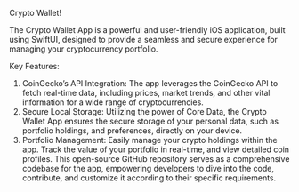 Crypto Wallet!

The Crypto Wallet App is a powerful and user-friendly iOS application, built using SwiftUI, designed to provide a seamless and secure experience for managing your cryptocurrency portfolio.

Key Features:
1. CoinGecko’s API Integration: The app leverages the CoinGecko API to fetch real-time data, including prices, market trends, and other vital information for a wide range of cryptocurrencies.
2. Secure Local Storage: Utilizing the power of Core Data, the Crypto Wallet App ensures the secure storage of your personal data, such as portfolio holdings, and preferences, directly on your device.
3. Portfolio Management: Easily manage your crypto holdings within the app. Track the value of your portfolio in real-time, and view detailed coin profiles.
This open-source GitHub repository serves as a comprehensive codebase for the app, empowering developers to dive into the code, contribute, and customize it according to their specific requirements.
